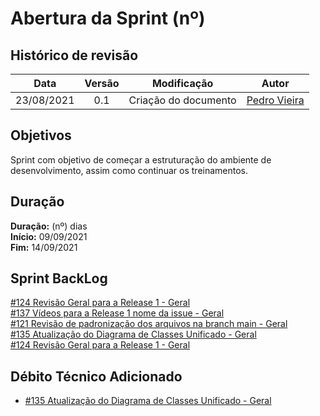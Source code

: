 # Abertura da Sprint (nº)

## Histórico de revisão

| **Data** |  **Versão** | **Modificação**  |  **Autor** |
|:-:|:-:|:-:|:-:|
|    23/08/2021   |  0.1 | Criação do documento  | [Pedro Vieira](https://github.com/Pedro-V8) |

## Objetivos

Sprint com objetivo de começar a estruturação do ambiente de desenvolvimento, assim como continuar os treinamentos.

## Duração

**Duração:** (nº) dias
<br>
**Início:** 09/09/2021
<br>
**Fim:** 14/09/2021

## Sprint BackLog

[#124 Revisão Geral para a Release 1 - Geral](https://github.com/fga-eps-mds/2021-1-hospitalar/issues/124)
<br>
[#137 Vídeos para a Release 1 nome da issue - Geral](https://github.com/fga-eps-mds/2021-1-hospitalar/issues/137)
<br>
[#121 Revisão de padronização  dos arquivos na branch main - Geral](https://github.com/fga-eps-mds/2021-1-hospitalar/issues/121)
<br>
[#135 Atualização do Diagrama de Classes Unificado - Geral](https://github.com/fga-eps-mds/2021-1-hospitalar/issues/135)
<br>
[#124 Revisão Geral para a Release 1 - Geral](https://github.com/fga-eps-mds/2021-1-hospitalar/issues/124)

## Débito Técnico Adicionado

- [#135 Atualização do Diagrama de Classes Unificado - Geral](https://github.com/fga-eps-mds/2021-1-hospitalar/issues/135)
